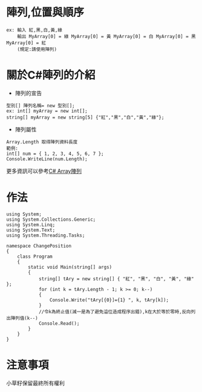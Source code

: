 # 陣列,位置與順序
    ex: 輸入 紅,黑,白,黃,綠
        輸出 MyArray[0] = 綠 MyArray[0] = 黃 MyArray[0] = 白 MyArray[0] = 黑 MyArray[0] = 紅
        (規定:請使用陣列)
# 關於C#陣列的介紹
* 陣列的宣告
```
型別[] 陣列名稱= new 型別[];
ex: int[] myArray = new int[];
string[] myArray = new string[5] {"紅","黑","白","黃","綠"};
```    
* 陣列屬性
```
Array.Length 取得陣列資料長度
範例:
int[] num = { 1, 2, 3, 4, 5, 6, 7 };
Console.WriteLine(num.Length);
```
更多資訊可以參考[C# Array陣列](https://adon988.logdown.com/posts/1175641-c-array-teaching-notes-using-visual-studio "按下去發現新世界")
# 作法
```
using System;
using System.Collections.Generic;
using System.Linq;
using System.Text;
using System.Threading.Tasks;

namespace ChangePosition
{
    class Program
    {
        static void Main(string[] args)
        {
            string[] tAry = new string[] { "紅", "黑", "白", "黃", "綠" };
            for (int k = tAry.Length - 1; k >= 0; k--)
            {
                Console.Write("tAry[{0}]={1} ", k, tAry[k]);
            }
            //令k為終止值(減一是為了避免溢位造成程序出錯),k在大於等於零時,反向列出陣列值(k--)
            Console.Read();
        }
    }
}
```
# 注意事項
小草籽保留最終所有權利
